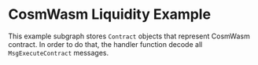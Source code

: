 # CosmWasm Liquidity Example

This example subgraph stores `Contract` objects that represent CosmWasm contract. In order to do that, the handler function decode all `MsgExecuteContract` messages.
